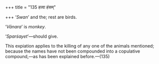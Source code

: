 +++
title = "135 हत्वा हंसम्"

+++
‘*Swan*’ and the; rest are birds.

‘*Vānara*’ is *monkey*.

‘*Sparśayet*’—should give.

This expiation applies to the killing of any one of the animals
mentioned; because the names have not been compounded into a copulative
compound,—as has been explained before.—(135)


